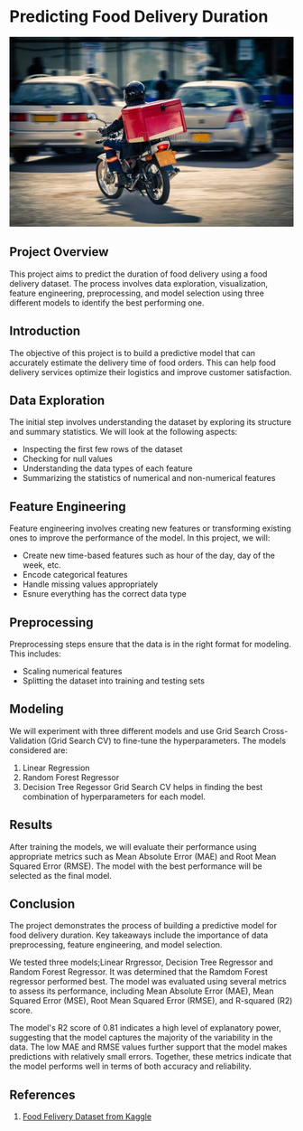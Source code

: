 # Predicting Food Delivery Duration

![Alt Text](https://github.com/nelima22/delivery_time_prediction/blob/main/images%20(12).jpeg)

## Project Overview
This project aims to predict the duration of food delivery using a food delivery dataset. The process involves data exploration, visualization, feature engineering, preprocessing, and model selection using three different models to identify the best performing one.


## Introduction
The objective of this project is to build a predictive model that can accurately estimate the delivery time of food orders. This can help food delivery services optimize their logistics and improve customer satisfaction.

## Data Exploration
The initial step involves understanding the dataset by exploring its structure and summary statistics. We will look at the following aspects:
- Inspecting the first few rows of the dataset
- Checking for null values
- Understanding the data types of each feature
- Summarizing the statistics of numerical and non-numerical features

## Feature Engineering
Feature engineering involves creating new features or transforming existing ones to improve the performance of the model. In this project, we will:
- Create new time-based features such as hour of the day, day of the week, etc.
- Encode categorical features 
- Handle missing values appropriately
- Esnure everything has the correct data type

## Preprocessing
Preprocessing steps ensure that the data is in the right format for modeling. This includes:
- Scaling numerical features
- Splitting the dataset into training and testing sets

## Modeling
We will experiment with three different models and use Grid Search Cross-Validation (Grid Search CV) to fine-tune the hyperparameters. The models considered are:
1. Linear Regression
2. Random Forest Regressor
3. Decision Tree Regessor
Grid Search CV helps in finding the best combination of hyperparameters for each model.

## Results
After training the models, we will evaluate their performance using appropriate metrics such as Mean Absolute Error (MAE) and Root Mean Squared Error (RMSE). The model with the best performance will be selected as the final model.

## Conclusion
The project demonstrates the process of building a predictive model for food delivery duration. Key takeaways include the importance of data preprocessing, feature engineering, and model selection.

We tested three models;Linear Rrgressor, Decision Tree Regressor and Random Forest Regressor. It was determined that the Ramdom Forest regressor performed best. The model was evaluated using several metrics to assess its performance, including Mean Absolute Error (MAE), Mean Squared Error (MSE), Root Mean Squared Error (RMSE), and R-squared (R2) score.

The model's R2 score of 0.81 indicates a high level of explanatory power, suggesting that the model captures the majority of the variability in the data. The low MAE and RMSE values further support that the model makes predictions with relatively small errors. Together, these metrics indicate that the model performs well in terms of both accuracy and reliability.

## References
1. [Food Felivery Dataset from Kaggle](https://www.kaggle.com/datasets/gauravmalik26/food-delivery-dataset/data?select=test.csv)
 

